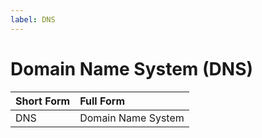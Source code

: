 ```yaml
---
label: DNS
---
```


# Domain Name System (DNS)

Short Form | Full Form
:--- | :---
DNS | Domain Name System